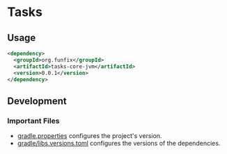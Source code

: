 # Tasks

## Usage

```xml
<dependency>
  <groupId>org.funfix</groupId>
  <artifactId>tasks-core-jvm</artifactId>
  <version>0.0.1</version>
</dependency>
```

## Development

### Important Files

- [gradle.properties](./gradle.properties) configures the project's version.
- [gradle/libs.versions.toml](./gradle/libs.versions.toml) configures the versions of the dependencies.
